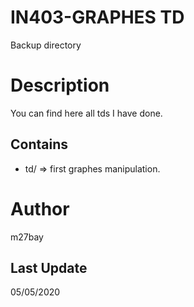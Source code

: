 # IN403-GRAPHES TD
Backup directory

# Description
You can find here all tds I have done.

## Contains
 - td/ => first graphes manipulation.
 
 # Author
 m27bay
 
 ## Last Update
 05/05/2020
